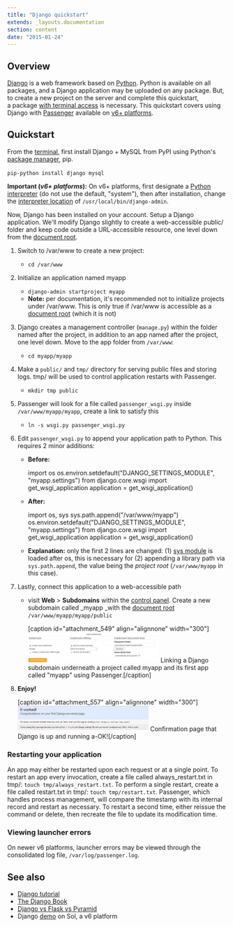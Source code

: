 ```yaml
---
title: "Django quickstart"
extends: _layouts.documentation
section: content
date: "2015-01-24"
---
```


## Overview

[Django](https://www.djangoproject.com/) is a web framework based on [Python](https://www.python.org/). Python is available on all packages, and a Django application may be uploaded on any package. But, to create a new project on the server and complete this quickstart, a package [with terminal access](/docs/terminal/is-terminal-access-available/ "Is terminal access available?") is necessary. This quickstart covers using Django with [Passenger](https://www.phusionpassenger.com/) available on [v6+ platforms](/docs/platform/determining-platform-version/ "Determining platform version").

## Quickstart

From the [terminal](/docs/terminal/accessing-terminal/ "Accessing terminal"), first install Django + MySQL from PyPI using Python's [package manager](/docs/python/installing-packages/ "Installing packages"), pip.

`pip-python install django mysql`

**Important (_v6+ platforms_):** On v6+ platforms, first designate a [Python interpreter](/docs/python/changing-python-versions/) (do not use the default, "system"), then after installation, change the [interpreter location](/docs/python/python-bins-fail-import-library/ "Python bins fail to import library") of `/usr/local/bin/django-admin`.

Now, Django has been installed on your account. Setup a Django application. We'll modify Django slightly to create a web-accessible public/ folder and keep code outside a URL-accessible resource, one level down from the [document root](/docs/web-content/where-is-site-content-served-from/ "Where is site content served from?").

1. Switch to /var/www to create a new project:
    - `cd /var/www`
2. Initialize an application named myapp
    - `django-admin startproject myapp`
    - **Note:** per documentation, it's recommended not to initialize projects under /var/www. This is only true if /var/www is accessible as a [document root](/docs/web-content/where-is-site-content-served-from/ "Where is site content served from?") (which it is not)
3. Django creates a management controller (`manage.py`) within the folder named after the project, in addition to an app named after the project, one level down. Move to the app folder from `/var/www`:
    - `cd myapp/myapp`
4. Make a `public/` and `tmp/` directory for serving public files and storing logs. tmp/ will be used to control application restarts with Passenger.
    - `mkdir tmp public`
5. Passenger will look for a file called `passenger_wsgi.py` inside `/var/www/myapp/myapp`, create a link to satisfy this
    - `ln -s wsgi.py passenger_wsgi.py`
6. Edit `passenger_wsgi.py` to append your application path to Python. This requires 2 minor additions:
    - **Before:**
        
        import os
        os.environ.setdefault("DJANGO\_SETTINGS\_MODULE", "myapp.settings")
        from django.core.wsgi import get\_wsgi\_application
        application = get\_wsgi\_application()
        
    - **After:**
        
        import os, sys
        sys.path.append("/var/www/myapp")
        os.environ.setdefault("DJANGO\_SETTINGS\_MODULE", "myapp.settings")
        from django.core.wsgi import get\_wsgi\_application
        application = get\_wsgi\_application()
        
    - **Explanation:** only the first 2 lines are changed: (1) [sys module](https://docs.python.org/2/library/sys.html) is loaded after os, this is necessary for (2) appending a library path via `sys.path.append`, the value being the _project root_ (`/var/www/myapp` in this case).
7. Lastly, connect this application to a web-accessible path
    - visit **Web** > **Subdomains** within the [control panel](/docs/control-panel/logging-into-the-control-panel/ "Logging into the control panel"). Create a new subdomain called _myapp _with the [document root](/docs/web-content/where-is-site-content-served-from/ "Where is site content served from?") `/var/www/myapp/myapp/public`
        
        \[caption id="attachment\_549" align="alignnone" width="300"\][![Linking a Django subdomain underneath a project called myapp and its first app called "myapp" using Passenger.](images/django-subdomain-ex-300x69.png)](/docs/wp-content/uploads/2015/01/django-subdomain-ex.png) Linking a Django subdomain underneath a project called myapp and its first app called "myapp" using Passenger.\[/caption\]
8. __**Enjoy!**__
    
    \[caption id="attachment\_557" align="alignnone" width="300"\][![Confirmation page that Django is up and running a-OK!](images/django-confirmation-page-300x58.png)](/docs/wp-content/uploads/2015/01/django-confirmation-page.png) Confirmation page that Django is up and running a-OK!\[/caption\]

### Restarting your application

An app may either be restarted upon each request or at a single point. To restart an app every invocation, create a file called always\_restart.txt in tmp/: `touch tmp/always_restart.txt`. To perform a single restart, create a file called restart.txt in tmp/: `touch tmp/restart.txt`. Passenger, which handles process management, will compare the timestamp with its internal record and restart as necessary. To restart a second time, either reissue the command or delete, then recreate the file to update its modification time.

### Viewing launcher errors

On newer v6 platforms, launcher errors may be viewed through the consolidated log file, `/var/log/passenger.log`.

## See also

- [Django tutorial](https://docs.djangoproject.com/en/1.7/intro/tutorial01/)
- [The Django Book](http://www.djangobook.com/en/2.0/index.html)
- [Django vs Flask vs Pyramid](https://www.airpair.com/python/posts/django-flask-pyramid)
- Django [demo](http://django.sandbox.apiscp.com) on Sol, a v6 platform
